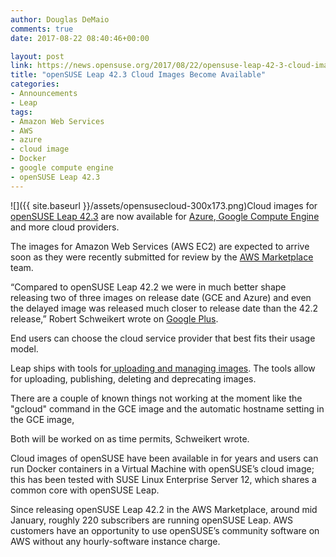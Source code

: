 ```yaml
---
author: Douglas DeMaio
comments: true
date: 2017-08-22 08:40:46+00:00

layout: post
link: https://news.opensuse.org/2017/08/22/opensuse-leap-42-3-cloud-images-become-available/
title: "openSUSE Leap 42.3 Cloud Images Become Available"
categories:
- Announcements
- Leap
tags:
- Amazon Web Services
- AWS
- azure
- cloud image
- Docker
- google compute engine
- openSUSE Leap 42.3
---
```

![]({{ site.baseurl }}/assets/opensusecloud-300x173.png)Cloud images for[ openSUSE Leap 42.3](https://en.opensuse.org/Portal:42.3) are now available for [Azure](https://build.opensuse.org/package/show/Cloud:Images:Leap_42.2/openSUSE-Leap-42.2-Azure-Guest),[ Google Compute Engine](https://build.opensuse.org/package/show/Cloud:Images:Leap_42.2/openSUSE-Leap-42.2-GCE-Guest) and more cloud providers.

The images for Amazon Web Services (AWS EC2) are expected to arrive soon as they were recently submitted for review by the [AWS Marketplace](https://aws.amazon.com/marketplace/pp/B01N4R3GJI?ref_=sm_catgtm_oss&adbsc=awsmarketplace_20170127_69687466&adbid=825064280949088256&adbpl=tw&adbpr=192929401) team.

“Compared to openSUSE Leap 42.2 we were in much better shape releasing two of three images on release date (GCE and Azure) and even the delayed image was released much closer to release date than the 42.2 release,” Robert Schweikert wrote on [Google Plus](https://plus.google.com/communities/115444043324891769569).

End users can choose the cloud service provider that best fits their usage model.

Leap ships with tools for[ uploading and managing images](https://www.suse.com/communities/blog/amazon-image-management-improved/). The tools allow for uploading, publishing, deleting and deprecating images.

There are a couple of known things not working at the moment like the "gcloud" command in the GCE image and the automatic hostname setting in the GCE image,

Both will be worked on as time permits, Schweikert wrote.

Cloud images of openSUSE have been available in for years and users can run Docker containers in a Virtual Machine with openSUSE’s cloud image; this has been tested with SUSE Linux Enterprise Server 12, which shares a common core with openSUSE Leap.

Since releasing openSUSE Leap 42.2 in the AWS Marketplace, around mid January, roughly 220 subscribers are running openSUSE Leap. AWS customers have an opportunity to use openSUSE’s community software on AWS without any hourly-software instance charge.		
